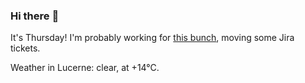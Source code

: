 ### Hi there :wave:

It's Thursday! I'm probably working for [this bunch](https://github.com/kohofinancial), moving some Jira tickets.

Weather in Lucerne: clear, at +14°C.
